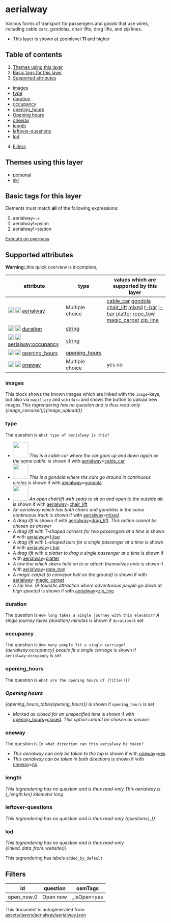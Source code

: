 [//]: # (WARNING: this file is automatically generated. Please find the sources at the bottom and edit those sources)

# aerialway

Various forms of transport for passengers and goods that use wires, including cable cars, gondolas, chair lifts, drag lifts, and zip lines.

 - This layer is shown at zoomlevel **11** and higher

## Table of contents

1. [Themes using this layer](#themes-using-this-layer)
2. [Basic tags for this layer](#basic-tags-for-this-layer)
3. [Supported attributes](#supported-attributes)
  - [images](#images)
  - [type](#type)
  - [duration](#duration)
  - [occupancy](#occupancy)
  - [opening_hours](#opening_hours)
  - [Opening hours](#opening-hours)
  - [oneway](#oneway)
  - [length](#length)
  - [leftover-questions](#leftover-questions)
  - [lod](#lod)
4. [Filters](#filters)

## Themes using this layer

 - [personal](https://mapcomplete.org/personal)
 - [ski](https://mapcomplete.org/ski)

## Basic tags for this layer

Elements must match **all** of the following expressions:

0. aerialway~.+
1. aerialway!=pylon
2. aerialway!=station

[Execute on overpass](http://overpass-turbo.eu/?Q=%5Bout%3Ajson%5D%5Btimeout%3A90%5D%3B%28%20%20%20%20nwr%5B%22aerialway%22%5D%5B%22aerialway%22!%3D%22pylon%22%5D%5B%22aerialway%22!%3D%22station%22%5D%28%7B%7Bbbox%7D%7D%29%3B%0A%29%3Bout%20body%3B%3E%3Bout%20skel%20qt%3B)

## Supported attributes

**Warning:**,this quick overview is incomplete,

| attribute | type | values which are supported by this layer |
-----|-----|----- |
| <a target="_blank" href='https://taginfo.openstreetmap.org/keys/aerialway#values'><img src='https://mapcomplete.org/assets/svg/search.svg' height='18px'></a> <a target="_blank" href='https://taghistory.raifer.tech/?#***/aerialway/'><img src='https://mapcomplete.org/assets/svg/statistics.svg' height='18px'></a> [aerialway](https://wiki.openstreetmap.org/wiki/Key:aerialway) | Multiple choice | [cable_car](https://wiki.openstreetmap.org/wiki/Tag:aerialway%3Dcable_car) [gondola](https://wiki.openstreetmap.org/wiki/Tag:aerialway%3Dgondola) [chair_lift](https://wiki.openstreetmap.org/wiki/Tag:aerialway%3Dchair_lift) [mixed](https://wiki.openstreetmap.org/wiki/Tag:aerialway%3Dmixed) [t-bar](https://wiki.openstreetmap.org/wiki/Tag:aerialway%3Dt-bar) [j-bar](https://wiki.openstreetmap.org/wiki/Tag:aerialway%3Dj-bar) [platter](https://wiki.openstreetmap.org/wiki/Tag:aerialway%3Dplatter) [rope_tow](https://wiki.openstreetmap.org/wiki/Tag:aerialway%3Drope_tow) [magic_carpet](https://wiki.openstreetmap.org/wiki/Tag:aerialway%3Dmagic_carpet) [zip_line](https://wiki.openstreetmap.org/wiki/Tag:aerialway%3Dzip_line) |
| <a target="_blank" href='https://taginfo.openstreetmap.org/keys/duration#values'><img src='https://mapcomplete.org/assets/svg/search.svg' height='18px'></a> <a target="_blank" href='https://taghistory.raifer.tech/?#***/duration/'><img src='https://mapcomplete.org/assets/svg/statistics.svg' height='18px'></a> [duration](https://wiki.openstreetmap.org/wiki/Key:duration) | [string](../SpecialInputElements.md#string) |  |
| <a target="_blank" href='https://taginfo.openstreetmap.org/keys/aerialway:occupancy#values'><img src='https://mapcomplete.org/assets/svg/search.svg' height='18px'></a> <a target="_blank" href='https://taghistory.raifer.tech/?#***/aerialway%3Aoccupancy/'><img src='https://mapcomplete.org/assets/svg/statistics.svg' height='18px'></a> [aerialway:occupancy](https://wiki.openstreetmap.org/wiki/Key:aerialway:occupancy) | [string](../SpecialInputElements.md#string) |  |
| <a target="_blank" href='https://taginfo.openstreetmap.org/keys/opening_hours#values'><img src='https://mapcomplete.org/assets/svg/search.svg' height='18px'></a> <a target="_blank" href='https://taghistory.raifer.tech/?#***/opening_hours/'><img src='https://mapcomplete.org/assets/svg/statistics.svg' height='18px'></a> [opening_hours](https://wiki.openstreetmap.org/wiki/Key:opening_hours) | [opening_hours](../SpecialInputElements.md#opening_hours) |  |
| <a target="_blank" href='https://taginfo.openstreetmap.org/keys/oneway#values'><img src='https://mapcomplete.org/assets/svg/search.svg' height='18px'></a> <a target="_blank" href='https://taghistory.raifer.tech/?#***/oneway/'><img src='https://mapcomplete.org/assets/svg/statistics.svg' height='18px'></a> [oneway](https://wiki.openstreetmap.org/wiki/Key:oneway) | Multiple choice | [yes](https://wiki.openstreetmap.org/wiki/Tag:oneway%3Dyes) [no](https://wiki.openstreetmap.org/wiki/Tag:oneway%3Dno) |

### images
This block shows the known images which are linked with the `image`-keys, but also via `mapillary` and `wikidata` and shows the button to upload new images
_This tagrendering has no question and is thus read-only_
*{image_carousel()}{image_upload()}*

### type

The question is `What type of aerialway is this?`

 - <img src='https://raw.githubusercontent.com/pietervdvn/MapComplete/develop/./assets/layers/aerialway/cable_car.svg' style='width: 3rem; height: 3rem'> *This is a cable car where the car goes up and down again on the same cable.* is shown if with <a href='https://wiki.openstreetmap.org/wiki/Key:aerialway' target='_blank'>aerialway</a>=<a href='https://wiki.openstreetmap.org/wiki/Tag:aerialway%3Dcable_car' target='_blank'>cable_car</a>
 - <img src='https://raw.githubusercontent.com/pietervdvn/MapComplete/develop/./assets/layers/aerialway/gondola_lift.svg' style='width: 3rem; height: 3rem'> *This is a gondola where the cars go around in continuous circles* is shown if with <a href='https://wiki.openstreetmap.org/wiki/Key:aerialway' target='_blank'>aerialway</a>=<a href='https://wiki.openstreetmap.org/wiki/Tag:aerialway%3Dgondola' target='_blank'>gondola</a>
 - <img src='https://raw.githubusercontent.com/pietervdvn/MapComplete/develop/./assets/layers/aerialway/chair_lift.svg' style='width: 3rem; height: 3rem'> *An open chairlift with seats to sit on and open to the outside air.* is shown if with <a href='https://wiki.openstreetmap.org/wiki/Key:aerialway' target='_blank'>aerialway</a>=<a href='https://wiki.openstreetmap.org/wiki/Tag:aerialway%3Dchair_lift' target='_blank'>chair_lift</a>
 -  *An aerialway which has both chairs and gondolas in the same continuous track* is shown if with <a href='https://wiki.openstreetmap.org/wiki/Key:aerialway' target='_blank'>aerialway</a>=<a href='https://wiki.openstreetmap.org/wiki/Tag:aerialway%3Dmixed' target='_blank'>mixed</a>
 -  *A drag lift* is shown if with <a href='https://wiki.openstreetmap.org/wiki/Key:aerialway' target='_blank'>aerialway</a>=<a href='https://wiki.openstreetmap.org/wiki/Tag:aerialway%3Ddrag_lift' target='_blank'>drag_lift</a>. _This option cannot be chosen as answer_
 -  *A drag lift with T-shaped carriers for two passengers at a time* is shown if with <a href='https://wiki.openstreetmap.org/wiki/Key:aerialway' target='_blank'>aerialway</a>=<a href='https://wiki.openstreetmap.org/wiki/Tag:aerialway%3Dt-bar' target='_blank'>t-bar</a>
 -  *A drag lift with L-shaped bars for a single passenger at a time* is shown if with <a href='https://wiki.openstreetmap.org/wiki/Key:aerialway' target='_blank'>aerialway</a>=<a href='https://wiki.openstreetmap.org/wiki/Tag:aerialway%3Dj-bar' target='_blank'>j-bar</a>
 -  *A drag lift with a platter to drag a single passenger at a time* is shown if with <a href='https://wiki.openstreetmap.org/wiki/Key:aerialway' target='_blank'>aerialway</a>=<a href='https://wiki.openstreetmap.org/wiki/Tag:aerialway%3Dplatter' target='_blank'>platter</a>
 -  *A tow line which skiers hold on to or attach themselves onto* is shown if with <a href='https://wiki.openstreetmap.org/wiki/Key:aerialway' target='_blank'>aerialway</a>=<a href='https://wiki.openstreetmap.org/wiki/Tag:aerialway%3Drope_tow' target='_blank'>rope_tow</a>
 -  *A magic carpet (a conveyor belt on the ground)* is shown if with <a href='https://wiki.openstreetmap.org/wiki/Key:aerialway' target='_blank'>aerialway</a>=<a href='https://wiki.openstreetmap.org/wiki/Tag:aerialway%3Dmagic_carpet' target='_blank'>magic_carpet</a>
 -  *A zip line. (A touristic attraction where adventurous people go down at high speeds)* is shown if with <a href='https://wiki.openstreetmap.org/wiki/Key:aerialway' target='_blank'>aerialway</a>=<a href='https://wiki.openstreetmap.org/wiki/Tag:aerialway%3Dzip_line' target='_blank'>zip_line</a>

### duration

The question is `How long takes a single journey with this elevator?`
*A single journey takes {duration} minutes* is shown if `duration` is set

### occupancy

The question is `How many people fit a single carriage?`
*{aerialway:occupancy} people fit a single carriage* is shown if `aerialway:occupancy` is set

### opening_hours

The question is `What are the opening hours of {title()}?`
*<h3>Opening hours</h3>{opening_hours_table(opening_hours)}* is shown if `opening_hours` is set

 -  *Marked as closed for an unspecified time* is shown if with <a href='https://wiki.openstreetmap.org/wiki/Key:opening_hours' target='_blank'>opening_hours</a>=<a href='https://wiki.openstreetmap.org/wiki/Tag:opening_hours%3Dclosed' target='_blank'>closed</a>. _This option cannot be chosen as answer_

### oneway

The question is `In what direction can this aerialway be taken?`

 -  *This aerialway can only be taken to the top* is shown if with <a href='https://wiki.openstreetmap.org/wiki/Key:oneway' target='_blank'>oneway</a>=<a href='https://wiki.openstreetmap.org/wiki/Tag:oneway%3Dyes' target='_blank'>yes</a>
 -  *This aerialway can be taken in both directions* is shown if with <a href='https://wiki.openstreetmap.org/wiki/Key:oneway' target='_blank'>oneway</a>=<a href='https://wiki.openstreetmap.org/wiki/Tag:oneway%3Dno' target='_blank'>no</a>

### length

_This tagrendering has no question and is thus read-only_
*This aerialway is {_length:km} kilometer long*

### leftover-questions

_This tagrendering has no question and is thus read-only_
*{questions( ,)}*

### lod

_This tagrendering has no question and is thus read-only_
*{linked_data_from_website()}*

This tagrendering has labels 
`added_by_default`

## Filters

| id | question | osmTags |
-----|-----|----- |
| open_now.0 | Open now | _isOpen=yes |



This document is autogenerated from [assets/layers/aerialway/aerialway.json](https://github.com/pietervdvn/MapComplete/blob/develop/assets/layers/aerialway/aerialway.json)

